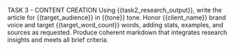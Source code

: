 TASK 3 - CONTENT CREATION
Using {{task2_research_output}}, write the article for {{target_audience}} in {{tone}} tone.
Honor {{client_name}} brand voice and target {{target_word_count}} words, adding stats, examples, and sources as requested.
Produce coherent markdown that integrates research insights and meets all brief criteria.

